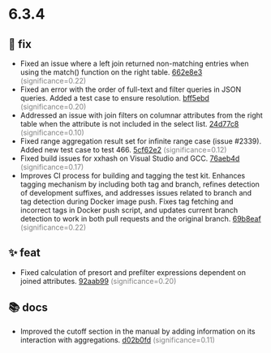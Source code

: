 # 6.3.4
## 🐛 fix
- Fixed an issue where a left join returned non-matching entries when using the match() function on the right table. [662e8e3](https://github.com/manticoresoftware/manticoresearch/commit/662e8e3a59ad2c21ae50bef7d09069fc67eea945) <span style='color:grey;'>(significance=0.22)</span>
- Fixed an error with the order of full-text and filter queries in JSON queries. Added a test case to ensure resolution. [bff5ebd](https://github.com/manticoresoftware/manticoresearch/commit/bff5ebd26c61f8ce6389157c3a6f0dcea268a821) <span style='color:grey;'>(significance=0.20)</span>
- Addressed an issue with join filters on columnar attributes from the right table when the attribute is not included in the select list. [24d77c8](https://github.com/manticoresoftware/manticoresearch/commit/24d77c8706c6b1cd76575e530e17c602816360ab) <span style='color:grey;'>(significance=0.10)</span>
- Fixed range aggregation result set for infinite range case (issue #2339). Added new test case to test 466. [5cf62e2](https://github.com/manticoresoftware/manticoresearch/commit/5cf62e2fd44cc11d89d9891192a8e7cfe80ffb4c) <span style='color:grey;'>(significance=0.12)</span>
- Fixed build issues for xxhash on Visual Studio and GCC. [76aeb4d](https://github.com/manticoresoftware/manticoresearch/commit/76aeb4d196ece8da427d66ff2e832141810ca05b) <span style='color:grey;'>(significance=0.17)</span>
- Improves CI process for building and tagging the test kit. Enhances tagging mechanism by including both tag and branch, refines detection of development suffixes, and addresses issues related to branch and tag detection during Docker image push. Fixes tag fetching and incorrect tags in Docker push script, and updates current branch detection to work in both pull requests and the original branch. [69b8eaf](https://github.com/manticoresoftware/manticoresearch/commit/69b8eaf68820ed67d2eb8b434e5d9fabff0be0f9) <span style='color:grey;'>(significance=0.22)</span>

## ✨ feat
- Fixed calculation of presort and prefilter expressions dependent on joined attributes. [92aab99](https://github.com/manticoresoftware/manticoresearch/commit/92aab9914b7597dfe027345a6dacda7716cdd9ba) <span style='color:grey;'>(significance=0.20)</span>

## 📚 docs
- Improved the cutoff section in the manual by adding information on its interaction with aggregations. [d02b0fd](https://github.com/manticoresoftware/manticoresearch/commit/d02b0fda3927f06fc696e5736f8d63395c0a164c) <span style='color:grey;'>(significance=0.11)</span>